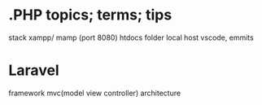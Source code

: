 # .PHP topics; terms; tips
stack xampp/ mamp (port 8080)
htdocs folder
local host
vscode, emmits















# Laravel 
framework
mvc(model view controller) architecture

